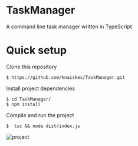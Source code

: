 # TaskManager

A command line task manager written in TypeScript

# Quick setup

Clone this repository

```
$ https://github.com/knaiskes/TaskManager.git
```

Install project dependencies

```
$ cd TaskManager/
$ npm install
```

Compile and run the project

```
$  tsc && node dist/index.js
```

![project](https://github.com/knaiskes/TaskManager/assets/6069054/b53c7db8-ac6c-4051-a559-342e10956165)
